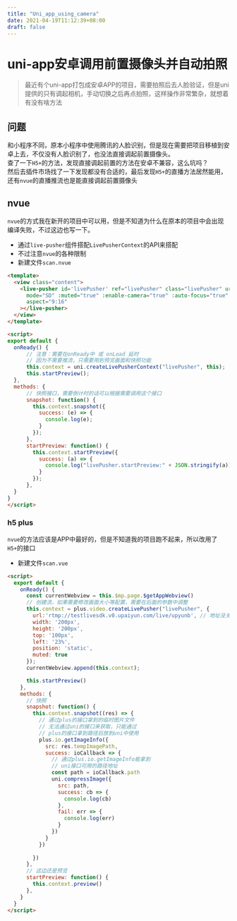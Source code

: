 ```yaml
---
title: "Uni_app_using_camera"
date: 2021-04-19T11:12:39+08:00
draft: false
---
```


# uni-app安卓调用前置摄像头并自动拍照
> 最近有个uni-app打包成安卓APP的项目，需要拍照后去人脸验证，但是uni提供的只有调起相机，手动切换之后再点拍照，这样操作非常繁杂，就想着有没有啥方法

## 问题
和小程序不同，原本小程序中使用腾讯的人脸识别，但是现在需要把项目移植到安卓上去，不仅没有人脸识别了，也没法直接调起前置摄像头。  
查了一下`H5+`的方法，发现直接调起前置的方法在安卓不兼容，这么坑吗？  
然后去插件市场找了一下发现都没有合适的，最后发现`H5+`的直播方法居然能用，还有`nvue`的直播推流也是能直接调起前置摄像头

## nvue
`nvue`的方式我在新开的项目中可以用，但是不知道为什么在原本的项目中会出现编译失败，不过这边也写一下。
* 通过`live-pusher`组件搭配`LivePusherContext`的API来搭配
* 不过注意`nvue`的各种限制
* 新建文件`scan.nvue`
```html
<template>
  <view class="content">
    <live-pusher id='livePusher' ref="livePusher" class="livePusher" url=""
      mode="SD" :muted="true" :enable-camera="true" :auto-focus="true" :beauty="1" whiteness="2"
      aspect="9:16"
    ></live-pusher>
  </view>
</template>

<script>
export default {
  onReady() {
      // 注意：需要在onReady中 或 onLoad 延时
      // 因为不需要推流，只需要用到预览画面和快照功能
      this.context = uni.createLivePusherContext("livePusher", this);
      this.startPreview();
  },
  methods: {
      // 快照接口，需要倒计时的话可以根据需要调用这个接口
      snapshot: function() {
        this.context.snapshot({
          success: (e) => {
            console.log(e);
          }
        });
      },
      startPreview: function() {
        this.context.startPreview({
          success: (a) => {
            console.log("livePusher.startPreview:" + JSON.stringify(a));
          }
        });
      },
  }
}
</script>
```

### h5 plus
`nvue`的方法应该是APP中最好的，但是不知道我的项目跑不起来，所以改用了`H5+`的接口
* 新建文件`scan.vue`
```html
<script>
  export default {
    onReady() {
      const currentWebview = this.$mp.page.$getAppWebview()  
      // 创建流，如果需要修改画面大小等配置，需要在后面的参数中调整
      this.context = plus.video.createLivePusher("livePusher", {    
        url:'rtmp://testlivesdk.v0.upaiyun.com/live/upyunb', // 地址没关系
        width: '200px',
        height: '200px',
        top: '100px',
        left: '23%',
        position: 'static',
        muted: true
      });    
      currentWebview.append(this.context);

      this.startPreview()
    },
    methods: {
      // 快照
      snapshot: function() {
        this.context.snapshot((res) => {
          // 通过plus的接口拿到的临时图片文件
          // 无法通过uni的接口来获取，只能通过
          // plus的接口拿到路径后放到uni中使用
          plus.io.getImageInfo({
            src: res.tempImagePath,
            success: ioCallback => {
              // 通过plus.io.getImageInfo能拿到
              // uni接口可用的路径地址
              const path = ioCallback.path
              uni.compressImage({
                src: path,
                success: cb => {
                  console.log(cb)
                },
                fail: err => {
                  console.log(err)
                }
              })
            }
          })
          
        })
      },
      // 这边还是预览
      startPreview: function() {
        this.context.preview()
      },
    }
  }
</script>
```